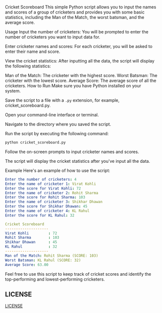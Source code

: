 Cricket Scoreboard
This simple Python script allows you to input the names and scores of a group of cricketers and provides you with some basic statistics, including the Man of the Match, the worst batsman, and the average score.

Usage
Input the number of cricketers: You will be prompted to enter the number of cricketers you want to input data for.

Enter cricketer names and scores: For each cricketer, you will be asked to enter their name and score.

View the cricket statistics: After inputting all the data, the script will display the following statistics:

Man of the Match: The cricketer with the highest score.
Worst Batsman: The cricketer with the lowest score.
Average Score: The average score of all the cricketers.
How to Run
Make sure you have Python installed on your system.

Save the script to a file with a `.py` extension, for example, cricket_scoreboard.py.

Open your command-line interface or terminal.

Navigate to the directory where you saved the script.

Run the script by executing the following command:
```python
python cricket_scoreboard.py
```
Follow the on-screen prompts to input cricketer names and scores.

The script will display the cricket statistics after you've input all the data.

Example
Here's an example of how to use the script:
```yaml
Enter the number of cricketers: 4
Enter the name of cricketer 1: Virat Kohli
Enter the score for Virat Kohli: 72
Enter the name of cricketer 2: Rohit Sharma
Enter the score for Rohit Sharma: 103
Enter the name of cricketer 3: Shikhar Dhawan
Enter the score for Shikhar Dhawan: 45
Enter the name of cricketer 4: KL Rahul
Enter the score for KL Rahul: 32

Cricket Scoreboard
--------------------
Virat Kohli         : 72
Rohit Sharma        : 103
Shikhar Dhawan      : 45
KL Rahul            : 32
--------------------
Man of the Match: Rohit Sharma (SCORE: 103)
Worst Batsman: KL Rahul (SCORE: 32)
Average Score: 63.00
```

Feel free to use this script to keep track of cricket scores and identify the top-performing and lowest-performing cricketers.
## LICENSE
[LICENSE]("https://github.com/DhyaanKanoja11/Cricket_Program/blob/main/LICENSE")
